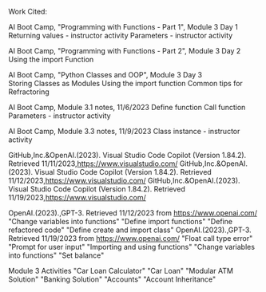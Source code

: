 Work Cited:

AI Boot Camp, "Programming with Functions - Part 1", Module 3 Day 1
    Returning values - instructor activity
    Parameters - instructor activity

AI Boot Camp, "Programming with Functions - Part 2", Module 3 Day 2
    Using the import Function
    
AI Boot Camp, "Python Classes and OOP", Module 3 Day 3  
    Storing Classes as Modules
    Using the import function
    Common tips for Refractoring

AI Boot Camp, Module 3.1 notes, 11/6/2023
    Define function
    Call function
    Parameters - instructor activity

AI Boot Camp, Module 3.3 notes, 11/9/2023
    Class instance - instructor activity

GitHub,Inc.&OpenAI.(2023). Visual Studio Code Copilot (Version 1.84.2). Retrieved 11/11/2023,https://www.visualstudio.com/
GitHub,Inc.&OpenAI.(2023). Visual Studio Code Copilot (Version 1.84.2). Retrieved 11/12/2023,https://www.visualstudio.com/
GitHub,Inc.&OpenAI.(2023). Visual Studio Code Copilot (Version 1.84.2). Retrieved 11/19/2023,https://www.visualstudio.com/

OpenAI.(2023).,GPT-3.  Retrieved 11/12/2023 from https://www.openai.com/
        "Change variables into functions"
        "Define import functions"
        "Define refactored code"
        "Define create and import class"
OpenAI.(2023).,GPT-3.  Retrieved 11/19/2023 from https://www.openai.com/
        "Float call type error"
        "Prompt for user input"
        "Importing and using functions"
        "Change variables into functions"
        "Set balance"

Module 3 Activities
    "Car Loan Calculator"
    "Car Loan"
    "Modular ATM Solution"
    "Banking Solution"
    "Accounts"
    "Account Inheritance"

